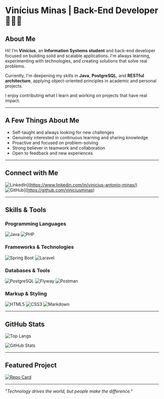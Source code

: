 # Vinícius Minas | Back-End Developer 👨‍💻👾

## About Me

Hi! I’m **Vinícius**, an **Information Systems student** and back-end developer focused on building solid and scalable applications. I'm always learning, experimenting with technologies, and creating solutions that solve real problems.

Currently, I'm deepening my skills in **Java**, **PostgreSQL**, and **RESTful architecture**, applying object-oriented principles in academic and personal projects.

I enjoy contributing what I learn and working on projects that have real impact.

---

## A Few Things About Me

- Self-taught and always looking for new challenges  
- Genuinely interested in continuous learning and sharing knowledge  
- Proactive and focused on problem-solving  
- Strong believer in teamwork and collaboration  
- Open to feedback and new experiences

---

## Connect with Me

![LinkedIn](https://img.shields.io/badge/LinkedIn-000?style=for-the-badge&logo=linkedin&logoColor=white)](https://www.linkedin.com/in/vinicius-antonio-minas/)  
![GitHub](https://img.shields.io/badge/GitHub-000?style=for-the-badge&logo=github&logoColor=white)](https://github.com/viniciusminas)

---

## Skills & Tools

### Programming Languages  
![Java](https://img.shields.io/badge/Java-000?style=for-the-badge&logo=openjdk&logoColor=white)
![PHP](https://img.shields.io/badge/php-000?style=for-the-badge&logo=php&logoColor=white)

### Frameworks & Technologies  
![Spring Boot](https://img.shields.io/badge/Spring_Boot-000?style=for-the-badge&logo=spring-boot&logoColor=white)
![Laravel](https://img.shields.io/badge/Laravel-000?style=for-the-badge&logo=laravel&logoColor=FF2D20)

### Databases & Tools  
![PostgreSQL](https://img.shields.io/badge/PostgreSQL-000?style=for-the-badge&logo=postgresql&logoColor=white)
![Flyway](https://img.shields.io/badge/Flyway-000?style=for-the-badge&logo=flyway&logoColor=white)
![Postman](https://img.shields.io/badge/Postman-000?style=for-the-badge&logo=postman&logoColor=white)

### Markup & Styling  
![HTML5](https://img.shields.io/badge/HTML5-000?style=for-the-badge&logo=html5&logoColor=white)
![CSS3](https://img.shields.io/badge/CSS3-000?style=for-the-badge&logo=css3&logoColor=white)
![Markdown](https://img.shields.io/badge/Markdown-000?style=for-the-badge&logo=markdown)


---

## GitHub Stats

![Top Langs](https://github-readme-stats.vercel.app/api/top-langs/?username=viniciusminas&layout=compact&bg_color=000&border_color=30A3DC&title_color=E94D5F&text_color=FFF)

![GitHub Stats](https://github-readme-stats.vercel.app/api?username=viniciusminas&theme=transparent&bg_color=000000&border_color=000&show_icons=true&icon_color=FF0000&title_color=FFFFFF&text_color=FFFFFF&hide=stars)

---

## Featured Project

[![Repo Card](https://github-readme-stats.vercel.app/api/pin/?username=viniciusminas&repo=dio-lab-open-source&bg_color=000&border_color=30A3DC&show_icons=true&icon_color=30A3DC&title_color=E94D5F&text_color=FFF)](https://github.com/viniciusminas/dio-lab-open-source)

---

_"Technology drives the world, but people make the difference."_
